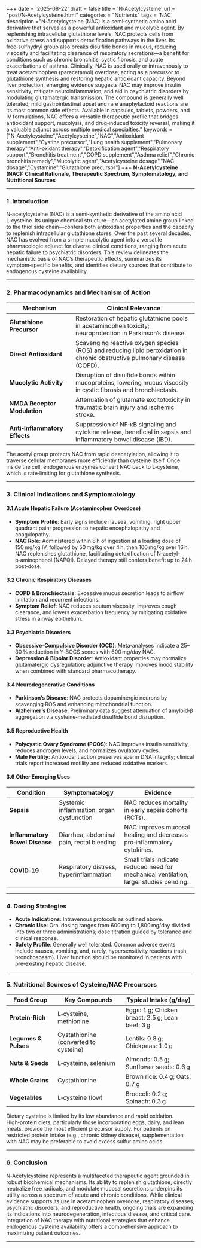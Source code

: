 +++
date = '2025-08-22'
draft = false
title = 'N‑Acetylcysteine'
url = "post/N‑Acetylcysteine.html"
categories = "Nutrients"
tags = 'NAC'
description ="N‑Acetylcysteine (NAC) is a semi‑synthetic amino acid derivative that serves as a powerful antioxidant and mucolytic agent. By replenishing intracellular glutathione levels, NAC protects cells from oxidative stress and supports detoxification pathways in the liver. Its free‑sulfhydryl group also breaks disulfide bonds in mucus, reducing viscosity and facilitating clearance of respiratory secretions—a benefit for conditions such as chronic bronchitis, cystic fibrosis, and acute exacerbations of asthma. Clinically, NAC is used orally or intravenously to treat acetaminophen (paracetamol) overdose, acting as a precursor to glutathione synthesis and restoring hepatic antioxidant capacity. Beyond liver protection, emerging evidence suggests NAC may improve insulin sensitivity, mitigate neuroinflammation, and aid in psychiatric disorders by modulating glutamatergic transmission. The compound is generally well tolerated; mild gastrointestinal upset and rare anaphylactoid reactions are its most common side effects. Available in capsules, tablets, powders, and IV formulations, NAC offers a versatile therapeutic profile that bridges antioxidant support, mucolysis, and drug‑induced toxicity reversal, making it a valuable adjunct across multiple medical specialties."
keywords = ["N‑Acetylcysteine","Acetylcysteine","NAC","Antioxidant supplement","Cystine precursor","Lung health supplement","Pulmonary therapy","Anti‑oxidant therapy","Detoxification agent","Respiratory support","Bronchitis treatment","COPD supplement","Asthma relief","Chronic bronchitis remedy","Mucolytic agent","Acetylcysteine dosage","NAC dosage","Cystamine","Glutathione precursor"]
+++
**N‑Acetylcysteine (NAC): Clinical Rationale, Therapeutic Spectrum, Symptomatology, and Nutritional Sources**

---

### 1. Introduction

N‑acetylcysteine (NAC) is a semi‑synthetic derivative of the amino acid L‑cysteine. Its unique chemical structure—an acetylated amine group linked to the thiol side chain—confers both antioxidant properties and the capacity to replenish intracellular glutathione stores. Over the past several decades, NAC has evolved from a simple mucolytic agent into a versatile pharmacologic adjunct for diverse clinical conditions, ranging from acute hepatic failure to psychiatric disorders. This review delineates the mechanistic basis of NAC’s therapeutic effects, summarizes its symptom‑specific benefits, and identifies dietary sources that contribute to endogenous cysteine availability.

---

### 2. Pharmacodynamics and Mechanism of Action

| Mechanism | Clinical Relevance |
|-----------|--------------------|
| **Glutathione Precursor** | Restoration of hepatic glutathione pools in acetaminophen toxicity; neuroprotection in Parkinson’s disease. |
| **Direct Antioxidant** | Scavenging reactive oxygen species (ROS) and reducing lipid peroxidation in chronic obstructive pulmonary disease (COPD). |
| **Mucolytic Activity** | Disruption of disulfide bonds within mucoproteins, lowering mucus viscosity in cystic fibrosis and bronchiectasis. |
| **NMDA Receptor Modulation** | Attenuation of glutamate excitotoxicity in traumatic brain injury and ischemic stroke. |
| **Anti‑Inflammatory Effects** | Suppression of NF‑κB signaling and cytokine release, beneficial in sepsis and inflammatory bowel disease (IBD). |

The acetyl group protects NAC from rapid deacetylation, allowing it to traverse cellular membranes more efficiently than cysteine itself. Once inside the cell, endogenous enzymes convert NAC back to L‑cysteine, which is rate‑limiting for glutathione synthesis.

---

### 3. Clinical Indications and Symptomatology

#### 3.1 Acute Hepatic Failure (Acetaminophen Overdose)

- **Symptom Profile**: Early signs include nausea, vomiting, right upper quadrant pain; progression to hepatic encephalopathy and coagulopathy.
- **NAC Role**: Administered within 8 h of ingestion at a loading dose of 150 mg/kg IV, followed by 50 mg/kg over 4 h, then 100 mg/kg over 16 h. NAC replenishes glutathione, facilitating detoxification of N‑acetyl-p‑aminophenol (NAPQI). Delayed therapy still confers benefit up to 24 h post‑dose.

#### 3.2 Chronic Respiratory Diseases

- **COPD & Bronchiectasis**: Excessive mucus secretion leads to airflow limitation and recurrent infections.
- **Symptom Relief**: NAC reduces sputum viscosity, improves cough clearance, and lowers exacerbation frequency by mitigating oxidative stress in airway epithelium.

#### 3.3 Psychiatric Disorders

- **Obsessive‑Compulsive Disorder (OCD)**: Meta‑analyses indicate a 25–30 % reduction in Y‑BOCS scores with 600 mg/day NAC.
- **Depression & Bipolar Disorder**: Antioxidant properties may normalize glutamatergic dysregulation; adjunctive therapy improves mood stability when combined with standard pharmacotherapy.

#### 3.4 Neurodegenerative Conditions

- **Parkinson’s Disease**: NAC protects dopaminergic neurons by scavenging ROS and enhancing mitochondrial function.
- **Alzheimer’s Disease**: Preliminary data suggest attenuation of amyloid‑β aggregation via cysteine‑mediated disulfide bond disruption.

#### 3.5 Reproductive Health

- **Polycystic Ovary Syndrome (PCOS)**: NAC improves insulin sensitivity, reduces androgen levels, and normalizes ovulatory cycles.
- **Male Fertility**: Antioxidant action preserves sperm DNA integrity; clinical trials report increased motility and reduced oxidative markers.

#### 3.6 Other Emerging Uses

| Condition | Symptomatology | Evidence |
|-----------|----------------|----------|
| **Sepsis** | Systemic inflammation, organ dysfunction | NAC reduces mortality in early sepsis cohorts (RCTs). |
| **Inflammatory Bowel Disease** | Diarrhea, abdominal pain, rectal bleeding | NAC improves mucosal healing and decreases pro‑inflammatory cytokines. |
| **COVID‑19** | Respiratory distress, hyperinflammation | Small trials indicate reduced need for mechanical ventilation; larger studies pending. |

---

### 4. Dosing Strategies

- **Acute Indications**: Intravenous protocols as outlined above.
- **Chronic Use**: Oral dosing ranges from 600 mg to 1,800 mg/day divided into two or three administrations; dose titration guided by tolerance and clinical response.
- **Safety Profile**: Generally well tolerated. Common adverse events include nausea, vomiting, and, rarely, hypersensitivity reactions (rash, bronchospasm). Liver function should be monitored in patients with pre‑existing hepatic disease.

---

### 5. Nutritional Sources of Cysteine/NAC Precursors

| Food Group | Key Compounds | Typical Intake (g/day) |
|------------|---------------|------------------------|
| **Protein‑Rich** | L‑cysteine, methionine | Eggs: 1 g; Chicken breast: 2.5 g; Lean beef: 3 g |
| **Legumes & Pulses** | Cystathionine (converted to cysteine) | Lentils: 0.8 g; Chickpeas: 1.0 g |
| **Nuts & Seeds** | L‑cysteine, selenium | Almonds: 0.5 g; Sunflower seeds: 0.6 g |
| **Whole Grains** | Cystathionine | Brown rice: 0.4 g; Oats: 0.7 g |
| **Vegetables** | L‑cysteine (low) | Broccoli: 0.2 g; Spinach: 0.3 g |

Dietary cysteine is limited by its low abundance and rapid oxidation. High‑protein diets, particularly those incorporating eggs, dairy, and lean meats, provide the most efficient precursor supply. For patients on restricted protein intake (e.g., chronic kidney disease), supplementation with NAC may be preferable to avoid excess sulfur amino acids.

---

### 6. Conclusion

N‑Acetylcysteine represents a multifaceted therapeutic agent grounded in robust biochemical mechanisms. Its ability to replenish glutathione, directly neutralize free radicals, and modulate mucosal secretions underpins its utility across a spectrum of acute and chronic conditions. While clinical evidence supports its use in acetaminophen overdose, respiratory diseases, psychiatric disorders, and reproductive health, ongoing trials are expanding its indications into neurodegeneration, infectious disease, and critical care. Integration of NAC therapy with nutritional strategies that enhance endogenous cysteine availability offers a comprehensive approach to maximizing patient outcomes.

---
        
